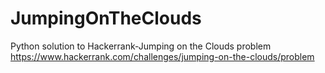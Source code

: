 # JumpingOnTheClouds
Python solution to Hackerrank-Jumping on the Clouds problem
https://www.hackerrank.com/challenges/jumping-on-the-clouds/problem
